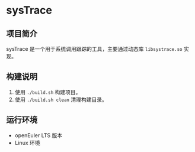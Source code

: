 # sysTrace

## 项目简介

sysTrace 是一个用于系统调用跟踪的工具，主要通过动态库 `libsystrace.so` 实现。

## 构建说明

1. 使用 `./build.sh` 构建项目。
2. 使用 `./build.sh clean` 清理构建目录。

## 运行环境

- openEuler LTS 版本
- Linux 环境
